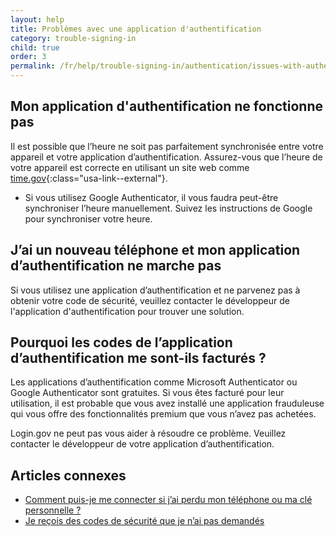 ```yaml
---
layout: help
title: Problèmes avec une application d'authentification
category: trouble-signing-in
child: true
order: 3
permalink: /fr/help/trouble-signing-in/authentication/issues-with-authentication-application/
---
```


## Mon application d'authentification ne fonctionne pas

Il est possible que l’heure ne soit pas parfaitement synchronisée entre votre appareil et votre application d’authentification. Assurez-vous que l’heure de votre appareil est correcte en utilisant un site web comme [time.gov](https://time.gov){:class="usa-link--external"}.

* Si vous utilisez Google Authenticator, il vous faudra peut-être synchroniser l’heure manuellement. Suivez les instructions de Google pour synchroniser votre heure.

## J’ai un nouveau téléphone et mon application d’authentification ne marche pas

Si vous utilisez une application d’authentification et ne parvenez pas à obtenir votre code de sécurité, veuillez contacter le développeur de l'application d'authentification pour trouver une solution.

## Pourquoi les codes de l’application d’authentification me sont-ils facturés ?

Les applications d’authentification comme Microsoft Authenticator ou Google Authenticator sont gratuites. Si vous êtes facturé pour leur utilisation, il est probable que vous avez installé une application frauduleuse qui vous offre des fonctionnalités premium que vous n’avez pas achetées.

Login.gov ne peut pas vous aider à résoudre ce problème. Veuillez contacter le développeur de votre application d’authentification.


## Articles connexes

* [Comment puis-je me connecter si j’ai perdu mon téléphone ou ma clé personnelle ?](/fr/help/trouble-signing-in/how-to-sign-in/)
* [Je reçois des codes de sécurité que je n’ai pas demandés](/fr/help/fraud-concerns/i-am-receiving-security-codes-that-i-did-not-request/)
